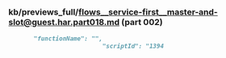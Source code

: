 ### kb/previews_full/flows__service-first__master-and-slot@guest.har.part018.md (part 002)

```md
       "functionName": "",
                          "scriptId": "1394
```

```
